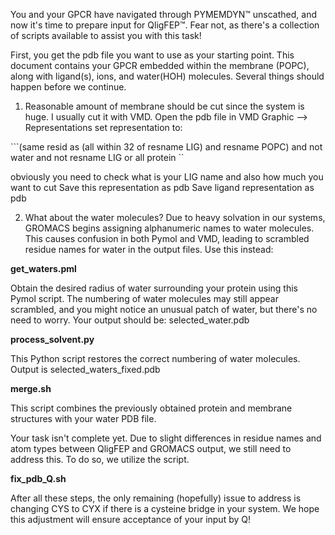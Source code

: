 
You and your GPCR have navigated through PYMEMDYN™ unscathed, and now it's time to prepare input for QligFEP™. Fear not, as there's a collection of scripts available to assist you with this task! 

First, you get the pdb file you want to use as your starting point. This document contains your GPCR embedded within the membrane (POPC), along with ligand(s), ions, and water(HOH) molecules. Several things should happen before we continue. 


1) Reasonable amount of membrane should be cut since the system is huge. I usually cut it with VMD. 
Open the pdb file in VMD
Graphic --> Representations
set representation to: 

```(same resid as (all within 32 of resname LIG) and resname POPC) and not water and not resname LIG or all protein ``

obviously you need to check what is your LIG name and also how much you want to cut
Save this representation as pdb
Save ligand representation as pdb


2) What about the water molecules? Due to heavy solvation in our systems, GROMACS begins assigning alphanumeric names to water molecules. This causes confusion in both Pymol and VMD, leading to scrambled residue names for water in the output files. Use this instead:

**get_waters.pml**

Obtain the desired radius of water surrounding your protein using this Pymol script. The numbering of water molecules may still appear scrambled, and you might notice an unusual patch of water, but there's no need to worry. 
Your output should be: selected_water.pdb

**process_solvent.py**

This Python script restores the correct numbering of water molecules. Output is selected_waters_fixed.pdb

**merge.sh**

This script combines the previously obtained protein and membrane structures with your water PDB file.

Your task isn't complete yet. Due to slight differences in residue names and atom types between QligFEP and GROMACS output, we still need to address this. To do so, we utilize the script. 

**fix_pdb_Q.sh**

After all these steps, the only remaining (hopefully) issue to address is changing CYS to CYX if there is a cysteine bridge in your system. We hope this adjustment will ensure acceptance of your input by Q!




